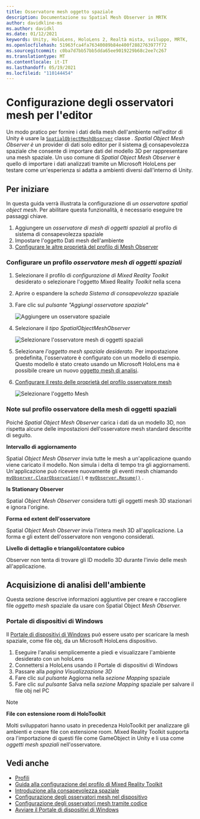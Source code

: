 ```yaml
---
title: Osservatore mesh oggetto spaziale
description: Documentazione su Spatial Mesh Observer in MRTK
author: davidkline-ms
ms.author: davidkl
ms.date: 01/12/2021
keywords: Unity, HoloLens, HoloLens 2, Realtà mista, sviluppo, MRTK,
ms.openlocfilehash: 51963fca4fa76340089b84e400f2882763977f72
ms.sourcegitcommit: c0ba7d7bb57bb5dda65ee9019229b68c2ee7c267
ms.translationtype: MT
ms.contentlocale: it-IT
ms.lasthandoff: 05/19/2021
ms.locfileid: "110144454"
---
```

# <a name="configuring-mesh-observers-for-the-editor"></a>Configurazione degli osservatori mesh per l'editor

Un modo pratico per fornire i dati della mesh dell'ambiente nell'editor di Unity è usare la [`SpatialObjectMeshObserver`](xref:Microsoft.MixedReality.Toolkit.SpatialObjectMeshObserver.SpatialObjectMeshObserver) classe . *Spatial Object Mesh Observer è* un provider di dati solo editor per il sistema [di](spatial-awareness-getting-started.md) consapevolezza spaziale che consente di importare dati del modello 3D per rappresentare una mesh spaziale. Un uso comune di *Spatial Object Mesh Observer* è quello di importare i dati analizzati tramite un Microsoft HoloLens per testare come un'esperienza si adatta a ambienti diversi dall'interno di Unity.

## <a name="getting-started"></a>Per iniziare

In questa guida verrà illustrata la configurazione di *un osservatore spatial object mesh*. Per abilitare questa funzionalità, è necessario eseguire tre passaggi chiave.

1. Aggiungere un *osservatore di mesh di oggetti spaziali* al profilo di sistema di consapevolezza spaziale
1. Impostare l'oggetto Dati mesh dell'ambiente
1. [Configurare le altre proprietà del profilo di Mesh Observer](configuring-spatial-awareness-mesh-observer.md)

### <a name="set-up-a-spatial-object-mesh-observer-profile"></a>Configurare un profilo *osservatore mesh di oggetti spaziali*

1. Selezionare il profilo di *configurazione di Mixed Reality Toolkit* desiderato o selezionare l'oggetto Mixed Reality *Toolkit* nella scena
1. Aprire o espandere la *scheda Sistema di consapevolezza* spaziale
1. Fare clic sul *pulsante "Aggiungi osservatore spaziale"*

    ![Aggiungere un osservatore spaziale](../images/spatial-awareness/AddObserver.png)

1. Selezionare il *tipo SpatialObjectMeshObserver*

    ![Selezionare l'osservatore mesh di oggetti spaziali](../images/spatial-awareness/SelectObjectObserver.png)

1. Selezionare *l'oggetto mesh spaziale desiderato.* Per impostazione predefinita, l'osservatore è configurato con un modello di esempio. Questo modello è stato creato usando un Microsoft HoloLens ma è possibile creare un nuovo [oggetto mesh di analisi](#acquiring-environment-scans).
1. [Configurare il resto delle proprietà del profilo osservatore mesh](configuring-spatial-awareness-mesh-observer.md)

    ![Selezionare l'oggetto Mesh](../images/spatial-awareness/ObjectObserverProfile.png)

### <a name="spatial-object-mesh-observer-profile-notes"></a>Note sul profilo osservatore della mesh di oggetti spaziali

Poiché *Spatial Object Mesh Observer* carica i dati da un modello 3D, non rispetta alcune delle impostazioni dell'osservatore mesh standard descritte di seguito.

**Intervallo di aggiornamento**

Spatial  *Object Mesh Observer* invia tutte le mesh a un'applicazione quando viene caricato il modello. Non simula i delta di tempo tra gli aggiornamenti. Un'applicazione può ricevere nuovamente gli eventi mesh chiamando [`myObserver.ClearObservation()`](xref:Microsoft.MixedReality.Toolkit.SpatialAwareness.IMixedRealitySpatialAwarenessObserver.ClearObservations) e [`myObserver.Resume()`](xref:Microsoft.MixedReality.Toolkit.SpatialAwareness.IMixedRealitySpatialAwarenessObserver.Resume) .

**Is Stationary Observer**

Spatial *Object Mesh Observer* considera tutti gli oggetti mesh 3D stazionari e ignora l'origine.

**Forma ed extent dell'osservatore**

Spatial  *Object Mesh Observer* invia l'intera mesh 3D all'applicazione. La forma e gli extent dell'osservatore non vengono considerati.

**Livello di dettaglio e triangoli/contatore cubico**

Observer non tenta di trovare gli ID modello 3D durante l'invio delle mesh all'applicazione.

## <a name="acquiring-environment-scans"></a>Acquisizione di analisi dell'ambiente

Questa sezione descrive informazioni aggiuntive per creare e raccogliere file *oggetto mesh* spaziale da usare con Spatial Object *Mesh Observer.*

### <a name="windows-device-portal"></a>Portale di dispositivi di Windows

Il [Portale di dispositivi di Windows](/windows/mixed-reality/using-the-windows-device-portal) può essere usato per scaricare la mesh spaziale, come file obj, da un Microsoft HoloLens dispositivo.

1. Eseguire l'analisi semplicemente a piedi e visualizzare l'ambiente desiderato con un holoLens
1. Connettersi a HoloLens usando il Portale di dispositivi di Windows
1. Passare alla *pagina Visualizzazione 3D*
1. Fare clic *sul pulsante* Aggiorna nella *sezione Mapping* spaziale
1. Fare clic *sul pulsante* Salva nella *sezione Mapping* spaziale per salvare il file obj nel PC

> [!NOTE]
> **File con estensione room di HoloToolkit**
>
> Molti sviluppatori hanno usato in precedenza HoloToolkit per analizzare gli ambienti e creare file con estensione room. Mixed Reality Toolkit supporta ora l'importazione di questi file come GameObject in Unity e li usa come *oggetti mesh spaziali* nell'osservatore.

## <a name="see-also"></a>Vedi anche

- [Profili](../profiles/profiles.md)
- [Guida alla configurazione del profilo di Mixed Reality Toolkit](../../configuration/mixed-reality-configuration-guide.md)
- [Introduzione alla consapevolezza spaziale](spatial-awareness-getting-started.md)
- [Configurazione degli osservatori mesh nel dispositivo](configuring-spatial-awareness-mesh-observer.md)
- [Configurazione degli osservatori mesh tramite codice](usage-guide.md)
- [Avviare il Portale di dispositivi di Windows](/windows/mixed-reality/using-the-windows-device-portal)